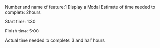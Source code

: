 


Number and name of feature:1 Display a Modal
Estimate of time needed to complete: 2hours

Start time: 1:30

Finish time: 5:00

Actual time needed to complete: 3 and  half hours